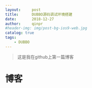```yaml
---
layout:     post
title:      DUBBO源码调试环境搭建
date:       2018-12-27
author:     qinpr
#header-img: img/post-bg-ios9-web.jpg
catalog: true
tags:
    - DUBBO
---
```


>这是我在github上第一篇博客

# 博客


